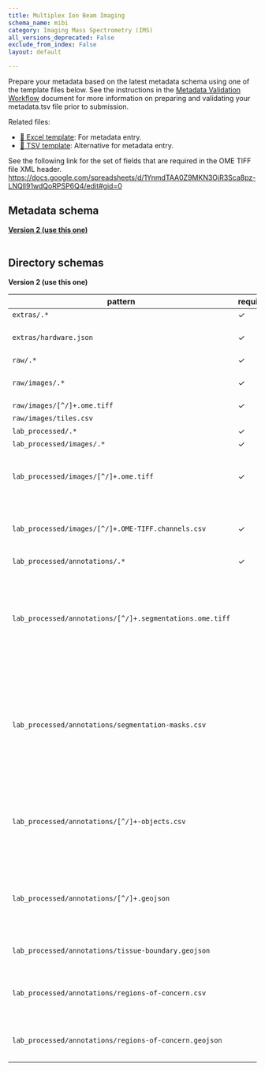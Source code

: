```yaml
---
title: Multiplex Ion Beam Imaging
schema_name: mibi
category: Imaging Mass Spectrometry (IMS)
all_versions_deprecated: False
exclude_from_index: False
layout: default

---
```

Prepare your metadata based on the latest metadata schema using one of the template files below. See the instructions in the [Metadata Validation Workflow](https://docs.google.com/document/d/1lfgiDGbyO4K4Hz1FMsJjmJd9RdwjShtJqFYNwKpbcZY) document for more information on preparing and validating your metadata.tsv file prior to submission.

Related files:


- [📝 Excel template](https://raw.githubusercontent.com/hubmapconsortium/dataset-metadata-spreadsheet/main/mibi/latest/mibi.xlsx): For metadata entry.
- [📝 TSV template](https://raw.githubusercontent.com/hubmapconsortium/dataset-metadata-spreadsheet/main/mibi/latest/mibi.tsv): Alternative for metadata entry.


See the following link for the set of fields that are required in the OME TIFF file XML header. https://docs.google.com/spreadsheets/d/1YnmdTAA0Z9MKN3OjR3Sca8pz-LNQll91wdQoRPSP6Q4/edit#gid=0

## Metadata schema


<summary><a href="https://openview.metadatacenter.org/templates/https:%2F%2Frepo.metadatacenter.org%2Ftemplates%2F784cfaa7-4a73-4173-b639-b24e0ed76155"><b>Version 2 (use this one)</b></a></summary>



<br>

## Directory schemas
<summary><b>Version 2 (use this one)</b></summary>

| pattern | required? | description | dependent on |
| --- | --- | --- | --- |
| <code>extras\/.*</code> | ✓ | Folder for general lab-specific files related to the dataset. [Exists in all assays] |  |
| <code>extras\/hardware\.json</code> | ✓ | JSON file containing the machine parameters/settings. This is akin to the microscope_environment.json file that's used to describe the imaging equipment. |  |
| <code>raw\/.*</code> | ✓ | This is a directory containing raw data. |  |
| <code>raw\/images\/.*</code> | ✓ | Raw image files. Using this subdirectory allows for harmonization with other more complex assays, like Visium that includes both raw imaging and sequencing data. |  |
| <code>raw\/images\/[^\/]+\.ome\.tiff</code> | ✓ | Raw image file. |  |
| <code>raw\/images\/tiles\.csv</code> |  | This file contains the approximate coordinates for each of the tiled raw images. |  |
| <code>lab_processed\/.*</code> | ✓ | Experiment files that were processed by the lab generating the data. |  |
| <code>lab_processed\/images\/.*</code> | ✓ | This is a directory containing processed image files |  |
| <code>lab_processed\/images\/[^\/]+\.ome\.tiff</code> | ✓ | OME-TIFF file (multichannel, multi-layered) produced by the experiment. If compressed, must use loss-less compression algorithm. See the following link for the set of fields that are required in the OME TIFF file XML header. <https://docs.google.com/spreadsheets/d/1YnmdTAA0Z9MKN3OjR3Sca8pz-LNQll91wdQoRPSP6Q4/edit#gid=0> |  |
| <code>lab_processed\/images\/[^\/]+\.OME-TIFF\.channels\.csv</code> | ✓ | This file provides essential documentation pertaining to each channel of the accommpanying OME TIFF. The file should contain one row per OME TIFF channel. The required fields are detailed <https://docs.google.com/spreadsheets/d/1xEJSb0xn5C5fB3k62pj1CyHNybpt4-YtvUs5SUMS44o/edit#gid=0> |  |
| <code>lab_processed\/annotations\/.*</code> | ✓ | Directory containing segmentation masks. |  |
| <code>lab_processed\/annotations\/[^\/]+\.segmentations\.ome\.tiff</code> |  | The segmentation masks should be stored as multi-channel pyramidal OME TIFF bitmasks with one channel per mask, where a single mask contains all instances of a type of object (e.g., all cells, a class of FTUs, etc). The class of objects contained in the mask is documented in the segmentation-masks.csv file. Each individual object in a mask should be represented by a unique integer pixel value starting at 1, with 0 meaning background (e.g., all pixels belonging to the first instance of a T-cell have a value of 1, the pixels for the second instance of a T-cell have a value of 2, etc). The pixel values should be unique within a mask. FTUs and other structural elements should be captured the same way as cells with segmentation masks and the appropriate channel feature definitions. | lab_processed\/annotations\/.* |
| <code>lab_processed\/annotations\/segmentation-masks\.csv</code> |  | This file contains details about each mask, with one row per mask. Each column in this file contains details describing the mask (e.g., channel number, mask name, ontological ID, etc). Each mask is stored as a channel in the segmentations.ome.tiff file and the mask name should be ontologically based and linked to the ASCT+B table where possible. The number of rows in this file should equal the number of channels in the segmentations.ome.tiff. For example, one row in this file would ontologically describe cells, if the segmentations.ome.tiff file contained a mask of all cells. A minimum set of fields (required and optional) is included below. If multiple segmentations.ome.tiff files are used, this segmentation-masks.csv file should document the masks across all of the OME TIFF files. | lab_processed\/annotations\/.* |
| <code>lab_processed\/annotations\/[^\/]+-objects\.csv</code> |  | This is a matrix where each row describes an individual object (e.g., one row per cell in the case where a mask contains all cells) and columns are features (i.e., object type, marker intensity, classification strategies, etc). One file should be created per mask with the name of the mask prepended to the file name. For example, if there’s a cell segmentation map called “cells” then you would include a file called “cells-objects.csv” and that file would contain one row per cell in the “cells” mask and one column per feature, such as marker intensity and/or cell type. A minimum set of fields (required and optional) is included below. | lab_processed\/annotations\/.* |
| <code>lab_processed\/annotations\/[^\/]+\.geojson</code> |  | A GeoJSON file(s) containing the geometries of each object within a mask. For example, if the mask contains multiple FTUs, multiple cells, etc, each of the objects in the mask would be independently documented in the GeoJSON file. There would be a single GeoJSON file per mask and the name of the file should be the name of the mask. If this file is generated by QuPath, the coordinates will be in pixel units with the origin (0, 0) as the top left corner of the full-resolution image. | lab_processed\/annotations\/.* |
| <code>lab_processed\/annotations\/tissue-boundary\.geojson</code> |  | **[QA/QC]** If the boundaries of the tissue have been identified (e.g., by manual efforts), then the boundary geometry can be included as a GeoJSON file named “tissue-boundary.geojson”. | lab_processed\/annotations\/.* |
| <code>lab_processed\/annotations\/regions-of-concern\.csv</code> |  | This file and the associated GeoJSON file can be used to denote any regions in the image that may contain QA/QC concerns. For example, if there are folds in the tissue, the region of the fold can be highlighted. This file should contain one row per region and include documentation about the region and why it's being flagged. | lab_processed\/annotations\/.* |
| <code>lab_processed\/annotations\/regions-of-concern\.geojson</code> |  | This file and the associated CSV file can be used to denote any regions in the image that may contain QA/QC concerns. For example, if there are folds in the tissue, the region of the fold can be highlighted. This file should contain the geometric coordinates of each region being flagged. | lab_processed\/annotations\/.* |

